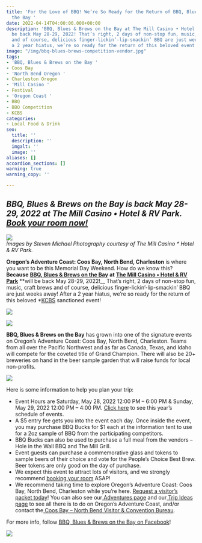 ```yaml
---
title: 'For the Love of BBQ! We’re So Ready for the Return of BBQ, Blues & Brews on
  the Bay '
date: 2022-04-14T04:00:00.000+00:00
description: 'BBQ, Blues & Brews on the Bay at The Mill Casino • Hotel & RV Park will
  be back May 28-29, 2022! That’s right, 2 days of non-stop fun, music, craft brews
  and of course, delicious finger-lickin’-lip-smackin’ BBQ are just weeks away! After
  a 2 year hiatus, we’re so ready for the return of this beloved event! '
image: "/img/bbq-blues-brews-competition-vendor.jpg"
tags:
- 'BBQ, Blues & Brews on the Bay '
- Coos Bay
- 'North Bend Oregon '
- Charleston Oregon
- 'Mill Casino '
- Festival
- 'Oregon Coast '
- BBQ
- BBQ Competition
- KCBS
categories:
- Local Food & Drink
seo:
  title: ''
  description: ''
  imgalt: ''
  image: ''
aliases: []
accordion_sections: []
warning: true
warning_copy: ''

---
```

## _BBQ, Blues & Brews on the Bay is back May 28-29, 2022 at The Mill Casino • Hotel & RV Park._ [_Book your room now!_](https://oregonsadventurecoast.com/lodging/)

![](/img/bbq-blues-brews-logo-695px.jpg)  
_Images by Steven Michael Photography courtesy of The Mill Casino * Hotel & RV Park._

**Oregon’s Adventure Coast: Coos Bay, North Bend, Charleston** is where you want to be this Memorial Day Weekend. How do we know this? **Because** [**BBQ, Blues & Brews on the Bay**](https://www.oregonsadventurecoast.com/event/annual-bbq-blues-brews-on-the-bay/) **at** [**The Mill Casino • Hotel & RV Park**](https://www.themillcasino.com/) **will be back May 28-29, 2022!__ That’s right, 2 days of non-stop fun, music, craft brews and of course, delicious finger-lickin’-lip-smackin’ BBQ are just weeks away! After a 2 year hiatus, we’re so ready for the return of this beloved *[KCBS](http://www.kcbs.us/) sanctioned event!

![](/img/bbq-blues-brews-millcasino.jpg)

![](/img/bbq-blues-brews-by-the-bay.jpg)

**BBQ, Blues & Brews on the Bay** has grown into one of the signature events on Oregon’s Adventure Coast: Coos Bay, North Bend, Charleston. Teams from all over the Pacific Northwest and as far as Canada, Texas, and Idaho will compete for the coveted title of Grand Champion. There will also be 20+ breweries on hand in the beer sample garden that will raise funds for local non-profits.

![](/img/1705_bbq_stevenmichael_rogue_4901.jpg)

Here is some information to help you plan your trip:

* Event Hours are Saturday, May 28, 2022 12:00 PM – 6:00 PM & Sunday, May 29, 2022 12:00 PM – 4:00 PM. [Click here](https://www.oregonsadventurecoast.com/event/annual-bbq-blues-brews-on-the-bay/) to see this year’s schedule of events.
* A $5 entry fee gets you into the event each day. Once inside the event, you may purchase BBQ Bucks for $1 each at the information tent to use for a 2oz sample of BBQ from the participating competitors.
* BBQ Bucks can also be used to purchase a full meal from the vendors – Hole in the Wall BBQ and The Mill Grill.
* Event guests can purchase a commemorative glass and tokens to sample beers of their choice and vote for the People’s Choice Best Brew. Beer tokens are only good on the day of purchase.
* We expect this event to attract lots of visitors, and we strongly recommend [booking your room](https://oregonsadventurecoast.com/lodging/) ASAP!
* We recommend taking time to explore Oregon’s Adventure Coast: Coos Bay, North Bend, Charleston while you’re here. [Request a visitor’s packet today](https://www.oregonsadventurecoast.com/contact/#contactform)! You can also see our[ Adventures page](https://www.oregonsadventurecoast.com/adventures) and our[ Trip Ideas page](https://www.oregonsadventurecoast.com/tripideas) to see all there is to do on Oregon’s Adventure Coast, and/or contact the[ Coos Bay – North Bend Visitor & Convention Bureau](https://www.oregonsadventurecoast.com/contact/).

For more info, follow [BBQ, Blues & Brews on the Bay on Facebook](https://www.facebook.com/BbqBluesBrewsOnTheBay/)!

![](/img/bbq-blues-brewsbythebay.jpg)